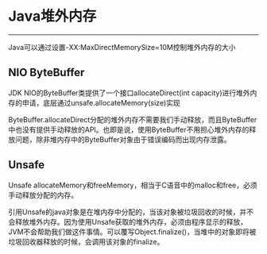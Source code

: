 # Java堆外内存
----
Java可以通过设置-XX:MaxDirectMemorySize=10M控制堆外内存的大小

## NIO ByteBuffer
JDK NIO的ByteBuffer类提供了一个接口allocateDirect(int capacity)进行堆外内存的申请，底层通过unsafe.allocateMemory(size)实现

ByteBuffer.allocateDirect分配的堆外内存不需要我们手动释放，而且ByteBuffer中也没有提供手动释放的API。也即是说，使用ByteBuffer不用担心堆外内存的释放问题，除非堆内存中的ByteBuffer对象由于错误编码而出现内存泄露。

## Unsafe
Unsafe allocateMemory和freeMemory，相当于C语音中的malloc和free，必须手动释放分配的内存。

引用Unsafe的java对象是在堆内存中分配的，当该对象被垃圾回收的时候，并不会释放堆外内存。因为使用Unsafe获取的堆外内存，必须由程序显示的释放，JVM不会帮助我们做这件事情。可以覆写Object.finalize()，当堆中的对象即将被垃圾回收器释放的时候，会调用该对象的finalize。
